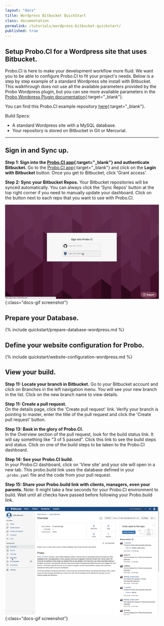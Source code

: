 ```yaml
---
layout: "docs"
title: Wordpress Bitbucket QuickStart
class: documentation
permalink: /tutorials/wordpress-bitbucket-quickstart/
published: true
---
```


## Setup Probo.CI for a Wordpress site that uses Bitbucket.
Probo.CI is here to make your development workflow more fluid. We want you to be able to configure Probo.CI to fit your project's needs. Below is a step by step example of a standard Wordpress site install with Bitbucket. This walkthrough does not use all the available parameters provided by the Probo Wordpress plugin, but you can see more available parameters in the [Probo Wordpress Plugin documentation](/plugins/wordpress-plugin/ "Probo Wordpress Plugin Documentation"){:target="\_blank"}.

You can find this Probo.CI example repository [here](https://bitbucket.org/Probo-Demos/probo-example-wordpress){:target="\_blank"}.

Build Specs:

* A standard Wordpress site with a MySQL database.
* Your repository is stored on Bitbucket in Git or Mercurial.

----


## Sign in and Sync up.
**Step 1: Sign into the [Probo.CI app](https://app.probo.ci/){:target="_blank"} and authenticate Bitbucket.**
Go to the [Probo.CI app](https://app.probo.ci/){:target="\_blank"} and click on the **Login with Bitbucket** button. Once you get to Bitbucket, click 'Grant access'.

**Step 2: Sync your Bitbucket Repos.**
Your Bitbucket repositories will be synced automatically. You can always click the 'Sync Repos' button at the top right corner if you need to manually update your dashboard. Click on the button next to each repo that you want to use with Probo.CI.

![Authenticate GIF](/images/bitbucketauth.gif){:class="docs-gif screenshot"}

## Prepare your Database.
{% include quickstart/prepare-database-wordpress.md %}

## Define your website configuration for Probo.
{% include quickstart/website-configuration-wordpress.md %}

## View your build.
**Step 11: Locate your branch in Bitbucket.**
Go to your Bitbucket account and click on Branches in the left navigation menu. You will see your new branch in the list. Click on the new branch name to view details.

**Step 11: Create a pull request.**  
On the details page, click the 'Create pull request' link. Verify your branch is pointing to master, enter the title of the pull request and click the 'Create pull request' button.    

**Step 13: Bask in the glory of Probo.CI.**  
In the Overview section of the pull request, look for the build status link. It will say something like "3 of 5 passed". Click this link to see the build steps and status. Click on one of the build steps to be taken to the Probo.CI dashboard.

**Step 14: See your Probo.CI build.**  
In your Probo.CI dashboard, click on 'View site' and your site will open in a new tab. This probo.build link uses the database defined in your `.probo.yaml` file and the code from your pull request.

**Step 15: Share your Probo.build link with clients, managers, even your parents.**
Note: It might take a few seconds for your Probo.CI environment to build. Wait until all checks have passed before following your Probo.build link.  

![Probo.CI Bitbucket build Gif](/images/bitbucketpullrequest.gif){:class="docs-gif screenshot"}
